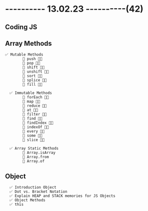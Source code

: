 # ---------- 13.02.23 ----------(42)

## Coding JS

## Array Methods

    ✅ Mutable Methods
            🔷 push 👍🏻
            🔷 pop 👍🏻
            🔷 shift 👍🏻
            🔷 unshift 👍🏻
            🔷 sort 👍🏻
            🔷 splice 👍🏻
            🔷 fill 👍🏻

      ✅ Immutable Methods
            🔷 forEach 👍🏻
            🔷 map 👍🏻
            🔷 reduce 👍🏻
            🔷 at 👍🏻
            🔷 filter 👍🏻
            🔷 find 👍🏻
            🔷 findIndex 👍🏻
            🔷 indexOf 👍🏻
            🔷 every 👍🏻
            🔷 some 👍🏻
            🔷 slice 👍🏻

      ✅ Array Static Methods
            🔷 Array.isArray
            🔷 Array.from
            🔷 Array.of

## Object

      ✅ Introduction Object
      ✅ Dot vs. Bracket Notation
      ✅ Explain HEAP and STACK memories for JS Objects
      ✅ Object Methods
      ✅ this
